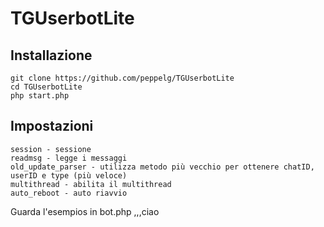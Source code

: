 # TGUserbotLite
Installazione
-------------
    git clone https://github.com/peppelg/TGUserbotLite
    cd TGUserbotLite
    php start.php
    
Impostazioni
-------------
    session - sessione
    readmsg - legge i messaggi
    old_update_parser - utilizza metodo più vecchio per ottenere chatID, userID e type (più veloce)
    multithread - abilita il multithread
    auto_reboot - auto riavvio
    

Guarda l'esempios in bot.php ,,,ciao
